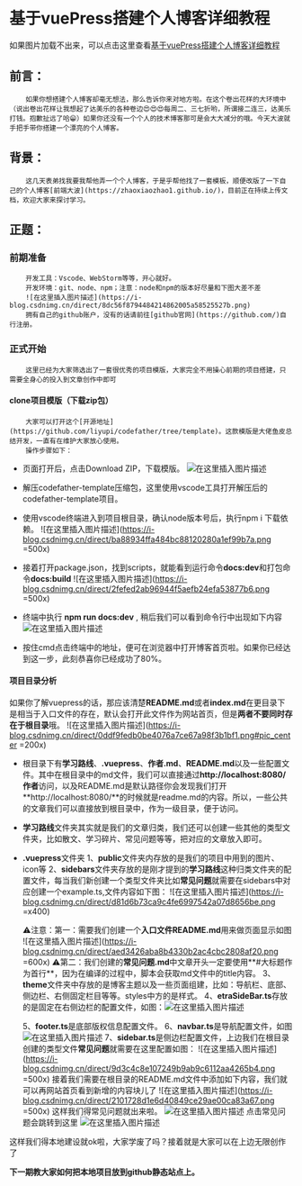 ﻿# 基于vuePress搭建个人博客详细教程

如果图片加载不出来，可以点击这里查看[基于vuePress搭建个人博客详细教程](https://blog.csdn.net/weixin_41201231/article/details/142588770)

## 前言：
        如果你想搭建个人博客却毫无想法，那么告诉你来对地方啦。在这个卷出花样的大环境中（说出卷出花样让我想起了达美乐的各种卷边😍😍😍每周二、三七折哟，所谓接二连三，达美乐打钱。抱歉扯远了哈😁）如果你还没有一个个人的技术博客那可是会大大减分的哦。今天大波就手把手带你搭建一个漂亮的个人博客。
## 背景：
        这几天表弟找我要我帮他弄一个个人博客，于是乎帮他找了一套模板，顺便改版了一下自己的个人博客[前端大波](https://zhaoxiaozhao1.github.io/)，目前正在持续上传文档，欢迎大家来探讨学习。
## 正题：
 ### 前期准备

 		开发工具：Vscode、WebStorm等等，开心就好。
 		开发环境：git、node、npm；注意：node和npm的版本好尽量和下图大差不差
 		![在这里插入图片描述](https://i-blog.csdnimg.cn/direct/8dc56f8794484214862005a58525527b.png)
 		拥有自己的github账户，没有的话请前往[github官网](https://github.com/)自行注册。

### 正式开始
		这里已经为大家筛选出了一套很优秀的项目模版，大家完全不用操心前期的项目搭建，只需要全身心的投入到文章创作中即可
#### clone项目模版（下载zip包）
 		大家可以打开这个[开源地址](https://github.com/liyupi/codefather/tree/template)。这款模版是大佬鱼皮总结开发，一直有在维护大家放心使用。
 		操作步骤如下：
 		
 - 页面打开后，点击Download ZIP，下载模版。
 ![在这里插入图片描述](https://i-blog.csdnimg.cn/direct/bb94b166ce0f48dc85cbe1e6325edd34.png)
		
 - 解压codefather-template压缩包，这里使用vscode工具打开解压后的codefather-template项目。
 - 使用vscode终端进入到项目根目录，确认node版本号后，执行npm i 下载依赖。
![在这里插入图片描述](https://i-blog.csdnimg.cn/direct/ba88934ffa484bc88120280a1ef99b7a.png =500x)
 - 接着打开package.json，找到scripts，就能看到运行命令**docs:dev**和打包命令**docs:build**
![在这里插入图片描述](https://i-blog.csdnimg.cn/direct/2fefed2ab96944f5aefb24efa53877b6.png =500x)
 - 终端中执行 **npm run docs:dev** , 稍后我们可以看到命令行中出现如下内容
 ![在这里插入图片描述](https://i-blog.csdnimg.cn/direct/1a454dfb82974bacaf340c09fbc00e33.png)
 
 - 按住cmd点击终端中的地址，便可在浏览器中打开博客首页啦。如果你已经达到这一步，此刻恭喜你已经成功了80%。
 
 
#### 项目目录分析
如果你了解vuepress的话，那应该清楚**README.md**或者**index.md**在更目录下是相当于入口文件的存在，默认会打开此文件作为网站首页，但是**两者不要同时存在于根目录**哦。
![在这里插入图片描述](https://i-blog.csdnimg.cn/direct/0ddf9fedb0be4076a7ce67a98f3b1bf1.png#pic_center =200x)
 - 根目录下有**学习路线**、**.vuepress**、**作者.md**、**README.md**以及一些配置文件。其中在根目录中的md文件，我们可以直接通过**http://localhost:8080/作者**访问，以及README.md是默认路径你会发现我们打开**http://localhost:8080/**的时候就是readme.md的内容。所以，一些公共的文章我们可以直接放到根目录中，作为一级目录，便于访问。
 
 - **学习路线**文件夹其实就是我们的文章归类，我们还可以创建一些其他的类型文件夹，比如散文、学习碎片、常见问题等等，把对应的文章放入即可。
  
 
 - **.vuepress**文件夹
 	1、**public**文件夹内存放的是我们的项目中用到的图片、icon等
 	2、**sidebars**文件夹存放的是刚才提到的**学习路线**这种归类文件夹的配置文件，每当我们新创建一个类型文件夹比如**常见问题**就需要在sidebars中对应创建一个example.ts,文件内容如下图：
![在这里插入图片描述](https://i-blog.csdnimg.cn/direct/d81d6b73ca9c4fe6997542a07d8656be.png =x400)

	⚠️注意：第一：需要我们创建一个**入口文件README.md**用来做页面显示如图
![在这里插入图片描述](https://i-blog.csdnimg.cn/direct/aed3426aba8b4330b2ac4cbc2808af20.png =600x)
		⚠️第二：我们创建的**常见问题.md**中文章开头一定要使用**#大标题作为首行**，因为在编译的过程中，脚本会获取md文件中的title内容。
	3、**theme**文件夹中存放的是博客主题以及一些页面组建，比如：导航栏、底部、侧边栏、右侧固定栏目等等。styles中方的是样式。
	4、**etraSideBar.ts**存放的是固定在右侧边栏的配置文件，如图：![在这里插入图片描述](https://i-blog.csdnimg.cn/direct/f432b0cfe4ad47cebcf5ac8e638a0152.png)

	5、**footer.ts**是底部版权信息配置文件。
	6、**navbar.ts**是导航配置文件，如图![在这里插入图片描述](https://i-blog.csdnimg.cn/direct/5c2d6a726898473f93b9a7066b6e4e18.png)
	7、**sidebar.ts**是侧边栏配置文件，上边我们在根目录创建的类型文件**常见问题**就需要在这里配置如图：
	![在这里插入图片描述](https://i-blog.csdnimg.cn/direct/9d3c4c8e107249b9ab9c6112aa4265b4.png =500x)
	接着我们需要在根目录的README.md文件中添加如下内容，我们就可以再网站首页看到新增的内容块儿了
	![在这里插入图片描述](https://i-blog.csdnimg.cn/direct/2101728d1e6d40849ce29ae00ca83a67.png =500x)
	这样我们得常见问题就出来啦。
	![在这里插入图片描述](https://i-blog.csdnimg.cn/direct/7574295d7d0f47e0ad6c359abd0f6d03.png)
	点击常见问题会跳转到这里
	![在这里插入图片描述](https://i-blog.csdnimg.cn/direct/1c8a0cea47144e8bb3a44ed8f2e65318.png)

这样我们得本地建设就ok啦，大家学废了吗？接着就是大家可以在上边无限创作了

**下一期教大家如何把本地项目放到github静态站点上。**

